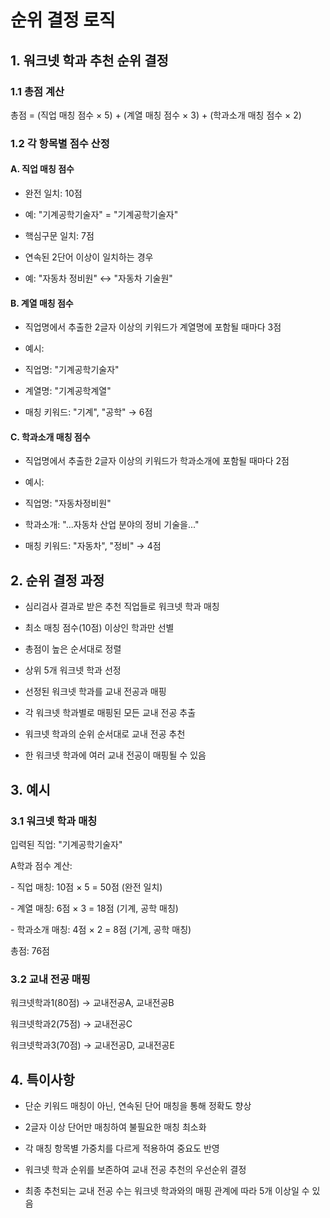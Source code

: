 # 순위 결정 로직

## 1. 워크넷 학과 추천 순위 결정

### 1.1 총점 계산

총점 = (직업 매칭 점수 × 5) + (계열 매칭 점수 × 3) + (학과소개 매칭 점수 × 2)

### 1.2 각 항목별 점수 산정

#### A. 직업 매칭 점수

- 완전 일치: 10점

- 예: "기계공학기술자" = "기계공학기술자"

- 핵심구문 일치: 7점

- 연속된 2단어 이상이 일치하는 경우

- 예: "자동차 정비원" ↔ "자동차 기술원"

#### B. 계열 매칭 점수

- 직업명에서 추출한 2글자 이상의 키워드가 계열명에 포함될 때마다 3점

- 예시:

- 직업명: "기계공학기술자"

- 계열명: "기계공학계열"

- 매칭 키워드: "기계", "공학" → 6점

#### C. 학과소개 매칭 점수

- 직업명에서 추출한 2글자 이상의 키워드가 학과소개에 포함될 때마다 2점

- 예시:

- 직업명: "자동차정비원"

- 학과소개: "...자동차 산업 분야의 정비 기술을..."

- 매칭 키워드: "자동차", "정비" → 4점

## 2. 순위 결정 과정

- 심리검사 결과로 받은 추천 직업들로 워크넷 학과 매칭

- 최소 매칭 점수(10점) 이상인 학과만 선별

- 총점이 높은 순서대로 정렬

- 상위 5개 워크넷 학과 선정

- 선정된 워크넷 학과를 교내 전공과 매핑

- 각 워크넷 학과별로 매핑된 모든 교내 전공 추출

- 워크넷 학과의 순위 순서대로 교내 전공 추천

- 한 워크넷 학과에 여러 교내 전공이 매핑될 수 있음

## 3. 예시

### 3.1 워크넷 학과 매칭

입력된 직업: "기계공학기술자"

A학과 점수 계산:

- 직업 매칭: 10점 × 5 = 50점 (완전 일치)

- 계열 매칭: 6점 × 3 = 18점 (기계, 공학 매칭)

- 학과소개 매칭: 4점 × 2 = 8점 (기계, 공학 매칭)

총점: 76점

### 3.2 교내 전공 매핑

워크넷학과1(80점) → 교내전공A, 교내전공B

워크넷학과2(75점) → 교내전공C

워크넷학과3(70점) → 교내전공D, 교내전공E

## 4. 특이사항

- 단순 키워드 매칭이 아닌, 연속된 단어 매칭을 통해 정확도 향상

- 2글자 이상 단어만 매칭하여 불필요한 매칭 최소화

- 각 매칭 항목별 가중치를 다르게 적용하여 중요도 반영

- 워크넷 학과 순위를 보존하여 교내 전공 추천의 우선순위 결정

- 최종 추천되는 교내 전공 수는 워크넷 학과와의 매핑 관계에 따라 5개 이상일 수 있음